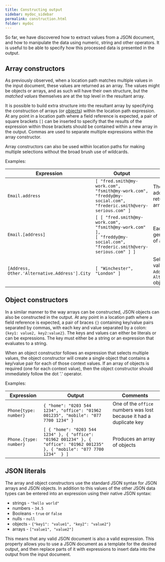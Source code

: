 ```yaml
---
title: Constructing output
sidebar: mydoc_sidebar
permalink: construction.html
folder: mydoc
---
```


So far, we have discovered how to extract values from a JSON document, and how to manipulate the data using numeric, string and other operators.
It is useful to be able to specify how this processed data is presented in the output.

## Array constructors
As previously observed, when a location path matches multiple values in the input document, these values are returned
as an array.  The values might be objects or arrays, and as such will have their own structure,
but the _matched values_ themselves are at the top level in the resultant array.

It is possible to build extra structure into the resultant array by specifying the construction of arrays (or [objects](#object-constructors))
within the location path expression.  At any point in a location path where a field reference is expected, a pair of
square brackets `[]` can be inserted to specify that the results of the expression within those brackets should be contained within a new array
in the output.  Commas are used to separate multiple expressions within the array constructor.

Array constructors can also be used within location paths for making multiple selections without the broad brush use of wildcards.

Examples:

|Expression | Output | Comments|
| ---------- | ------ |----|
| `Email.address` | `[ "fred.smith@my-work.com",`<br>`"fsmith@my-work.com",`<br>`"freddy@my-social.com",`<br>`"frederic.smith@very-serious.com" ]` | The four emails addresses are returned in a flat array
| `Email.[address]` | `[ [ "fred.smith@my-work.com",  "fsmith@my-work.com" ],`<br>`[ "freddy@my-social.com", "frederic.smith@very-serious.com" ] ]` | Each email object generates an array of addresses
| `[Address, Other.'Alternative.Address'].City` | `[ "Winchester", "London" ]` | Selects the `City` value of both <br>`Address` and `Alternative.Address` objects


## Object constructors
In a similar manner to the way arrays can be constructed, JSON objects can also be constructed in the output.
At any point in a location path where a field reference is expected, a pair of braces `{}` containing key/value
pairs separated by commas, with each key and value separated by a colon: `{key1: value2, key2:value2}`.  The
keys and values can either be literals or can be expressions. The key must either be a string or an expression that
evaluates to a string.

When an object constructor follows an expression that selects multiple values, the object constructor will create
a single object that contains a key/value pair for each of those context values.  If an array of objects is required
(one for each context value), then the object constructor should immediately follow the dot '.' operator.

Examples:

|Expression | Output | Comments|
| ---------- | ------ |----|
| `Phone{type: number}` | `{ "home": "0203 544 1234", "office": "01962 001235", "mobile": "077 7700 1234" }` | One of the `office` numbers was lost because it had a duplicate key
| `Phone.{type: number}` | `[ { "home": "0203 544 1234" }, { "office": "01962 001234" }, { "office": "01962 001235" }, { "mobile": "077 7700 1234"  } ]` | Produces an array of objects

## JSON literals
The array and object constructors use the standard JSON syntax for JSON arrays and JSON objects.  In addition to this
values of the other JSON data types can be entered into an expression using their native JSON syntax:
- strings - `"hello world"`
- numbers - `34.5`
- Booleans - `true` or `false`
- nulls - `null`
- objects - `{"key1": "value1", "key2": "value2"}`
- arrays - `["value1", "value2"]`

This means that any valid JSON document is also a valid expression.  This property allows you to use a JSON document
as a template for the desired output, and then replace parts of it with expressions to insert data into the output
from the input document.
